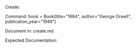 Create:

Command: book = Book(title="1984", author="George Orwell", publication_year="1949")

Document in: create.md

Expected Documentation: 
